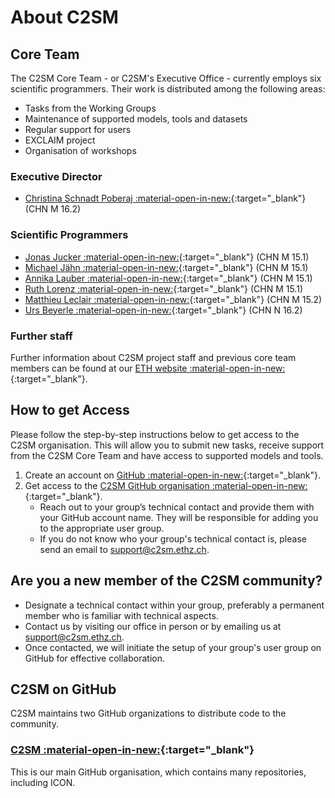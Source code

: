 
# About C2SM

## Core Team

The C2SM Core Team - or C2SM's Executive Office - currently employs six scientific programmers. Their work is distributed among the following areas:

- Tasks from the Working Groups
- Maintenance of supported models, tools and datasets
- Regular support for users
- EXCLAIM project
- Organisation of workshops

### Executive Director

- [Christina Schnadt Poberaj :material-open-in-new:](https://iac.ethz.ch/people-iac/person-detail.html?persid=116573){:target="_blank"} (CHN M 16.2)

### Scientific Programmers

- [Jonas Jucker :material-open-in-new:](https://c2sm.ethz.ch/the-center/people/person-detail.html?persid=210923){:target="_blank"} (CHN M 15.1)
- [Michael Jähn :material-open-in-new:](https://c2sm.ethz.ch/the-center/people/person-detail.html?persid=286091){:target="_blank"} (CHN M 15.1)
- [Annika Lauber :material-open-in-new:](https://c2sm.ethz.ch/the-center/people/person-detail.html?persid=235458){:target="_blank"} (CHN M 15.1)
- [Ruth Lorenz :material-open-in-new:](https://c2sm.ethz.ch/the-center/people/person-detail.html?persid=112356){:target="_blank"} (CHN M 15.1)
- [Matthieu Leclair :material-open-in-new:](https://c2sm.ethz.ch/the-center/people/person-detail.html?persid=221860){:target="_blank"} (CHN M 15.2)
- [Urs Beyerle :material-open-in-new:](https://c2sm.ethz.ch/the-center/people/person-detail.html?persid=49918){:target="_blank"} (CHN N 16.2)

### Further staff

Further information about C2SM project staff and previous core team members can be found at our [ETH website :material-open-in-new:](https://c2sm.ethz.ch/the-center/people/executive-office.html){:target="_blank"}.

## How to get Access

Please follow the step-by-step instructions below to get access to the C2SM organisation.
This will allow you to submit new tasks, receive support from the C2SM Core Team and have access to supported models and tools. 

1. Create an account on [GitHub :material-open-in-new:](https://github.com/signup){:target="_blank"}.
2. Get access to the [C2SM GitHub organisation :material-open-in-new:](https://github.com/C2SM){:target="_blank"}.
   - Reach out to your group’s technical contact and provide them with your GitHub account name.
     They will be responsible for adding you to the appropriate user group. 
   - If you do not know who your group's technical contact is, please send an email to [support@c2sm.ethz.ch](mailto:support@c2sm.ethz.ch).

## Are you a new member of the C2SM community?
- Designate a technical contact within your group, preferably a permanent member who is familiar with technical aspects.
- Contact us by visiting our office in person or by emailing us at [support@c2sm.ethz.ch](mailto:support@c2sm.ethz.ch).
- Once contacted, we will initiate the setup of your group's user group on GitHub for effective collaboration.
## C2SM on GitHub

C2SM maintains two GitHub organizations to distribute code to the community. 

### [C2SM :material-open-in-new:](https://github.com/C2SM){:target="_blank"}

This is our main GitHub organisation, which contains many repositories, including ICON.
